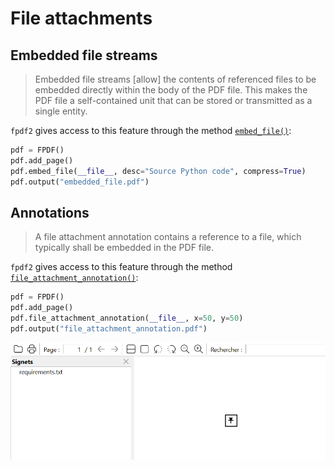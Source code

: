 # File attachments #

## Embedded file streams

> Embedded file streams [allow] the contents of referenced files to be embedded directly within the body of the PDF
file. This makes the PDF file a self-contained unit that can be stored or transmitted as a single entity.

`fpdf2` gives access to this feature through the method [`embed_file()`](fpdf/fpdf.html#fpdf.fpdf.FPDF.embed_file):

```python
pdf = FPDF()
pdf.add_page()
pdf.embed_file(__file__, desc="Source Python code", compress=True)
pdf.output("embedded_file.pdf")
```

## Annotations

> A file attachment annotation contains a reference to a file, which typically shall be embedded in the
PDF file.

`fpdf2` gives access to this feature through the method [`file_attachment_annotation()`](fpdf/fpdf.html#fpdf.fpdf.FPDF.file_attachment_annotation):

```python
pdf = FPDF()
pdf.add_page()
pdf.file_attachment_annotation(__file__, x=50, y=50)
pdf.output("file_attachment_annotation.pdf")
```

![Screenshot of an embedded file & annotation rendered by Sumatra PDF reader](file_attachment_annotation.png)
